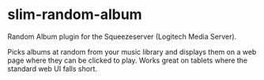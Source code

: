 slim-random-album
=================

Random Album plugin for the Squeezeserver (Logitech Media Server).

Picks albums at random from your music library and displays them on a web page where they can be clicked to play. Works great on tablets where the standard web UI falls short.
